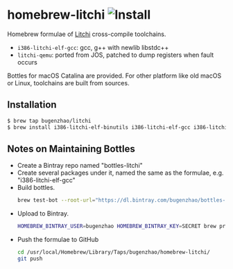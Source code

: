 # homebrew-litchi ![Install](https://github.com/BugenZhao/homebrew-litchi/workflows/Install/badge.svg)

Homebrew formulae of [Litchi](https://github.com/BugenZhao/Litchi) cross-compile toolchains.

- `i386-litchi-elf-gcc`: gcc, g++ with newlib libstdc++
- `litchi-qemu`: ported from JOS, patched to dump registers when fault occurs

Bottles for macOS Catalina are provided. For other platform like old macOS or Linux, toolchains are built from sources.

## Installation

```bash
$ brew tap bugenzhao/litchi
$ brew install i386-litchi-elf-binutils i386-litchi-elf-gcc i386-litchi-elf-gdb litchi-qemu
```

## Notes on Maintaining Bottles

- Create a Bintray repo named "bottles-litchi"
- Create several packages under it, named the same as the formulae, e.g. "i386-litchi-elf-gcc"
- Build bottles.
  ```bash
  brew test-bot --root-url="https://dl.bintray.com/bugenzhao/bottles-litchi" --bintray-org=bugenzhao --tap=bugenzhao/litchi i386-litchi-elf-gcc i386-litchi-elf-gdb i386-litchi-elf-binutils
  ```
- Upload to Bintray.
  ```bash
  HOMEBREW_BINTRAY_USER=bugenzhao HOMEBREW_BINTRAY_KEY=SECRET brew pr-upload --root-url="https://dl.bintray.com/bugenzhao/bottles-litchi" --bintray-org=bugenzhao --debug
  ```
- Push the formulae to GitHub
  ```bash
  cd /usr/local/Homebrew/Library/Taps/bugenzhao/homebrew-litchi/
  git push
  ```

